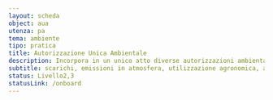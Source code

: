 ```yaml
---
layout: scheda
object: aua
utenza: pa
tema: ambiente
tipo: pratica
title: Autorizzazione Unica Ambientale
description: Incorpora in un unico atto diverse autorizzazioni ambientali previste dalla normativa di settore
subtitle: scarichi, emissioni in atmosfera, utilizzazione agronomica, acustica, rumore, rifiuti, autorizzazione, AUA
status: Livello2,3
statusLink: /onboard
---
```

